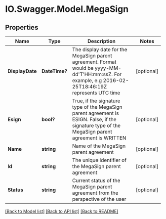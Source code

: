 # IO.Swagger.Model.MegaSign
## Properties

Name | Type | Description | Notes
------------ | ------------- | ------------- | -------------
**DisplayDate** | **DateTime?** | The display date for the MegaSign parent agreement. Format would be yyyy-MM-dd&#39;T&#39;HH:mm:ssZ. For example, e.g 2016-02-25T18:46:19Z represents UTC time | [optional] 
**Esign** | **bool?** | True, if the signature type of the MegaSign parent agreement is ESIGN. False, if the signature type of the MegaSign parent agreement is WRITTEN | [optional] 
**Name** | **string** | Name of the MegaSign parent agreement | [optional] 
**Id** | **string** | The unique identifier of the MegaSign parent agreement | [optional] 
**Status** | **string** | Current status of the MegaSign parent agreement from the perspective of the user | [optional] 

[[Back to Model list]](../README.md#documentation-for-models) [[Back to API list]](../README.md#documentation-for-api-endpoints) [[Back to README]](../README.md)

